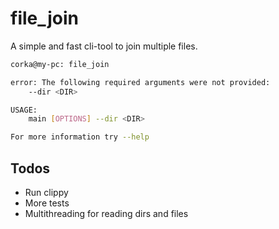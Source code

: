 # file_join

A simple and fast cli-tool to join multiple files.

```bash
corka@my-pc: file_join

error: The following required arguments were not provided:
    --dir <DIR>

USAGE:
    main [OPTIONS] --dir <DIR>

For more information try --help
```

## Todos

- Run clippy
- More tests
- Multithreading for reading dirs and files